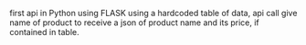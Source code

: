 first api in Python using FLASK
using a hardcoded table of data, api call give name of product to receive a json of product name and its price, if contained in table.
